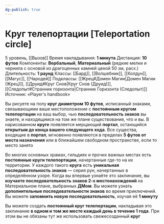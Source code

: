 ```yaml
---
dg-publish: true
---
```

# Круг телепортации [Teleportation circle]
5 уровень, [[Вызов]]
Время накладывания: **1 минута**
Дистанция: **10 футов**
Компоненты: **Вербальный**, **Материальный** (редкие мелки и чернила с основой из драгоценных камней ценой 50 зм, расх.)
Длительность: **1 раунд**
Классы: [[Бард]], [[Волшебник]], [[Колдун]], [[Магус]], [[Чародей]]
Подклассы: [[Жрец#Домен Магии|Домен Магии (Жрец)]], [[Друид#Круг Снов|Круг Снов (Друид)]], [[Следопыт#Странник горизонта|Странник Горизонта (Следопыт)]]
Источник: «Player's handbook»

Вы рисуете на полу **круг диаметром 10 футов**, исписанный знаками, связывающими ваше местоположение с **постоянным кругом телепортации** на ваш выбор, чью **последовательность знаков** вы знаете, и находящимся на том же плане существования, что и вы. В нарисованном **круге** появляется мерцающий **портал**, остающийся **открытым до конца вашего следующего хода**. Все существа, входящие в **портал**, мгновенно появляются в пределах **5 футов от места назначения** или в ближайшем свободном пространстве, если то место занято

Во многих основных храмах, гильдиях и прочих важных местах есть **постоянные круги телепортации**, начертанные где-то на их территории. У каждого такого **круга** есть **уникальная последовательность знаков** — серия рун, начертанных в определённом узоре. Когда вы впервые узнаёте это заклинание, вы **изучаете последовательность знаков 2-х местонахождений** на Материальном плане, выбранных **ДМом**. Вы можете узнать **дополнительные последовательности знаков** во время приключений. Вы можете **запомнить новую последовательность**, изучая её **1 минуту**

Вы можете создать **постоянный круг телепортации**, накладывая это заклинание **в одном и том же месте каждый день в течение 1 года**. При этом вы не обязаны тут же использовать свежесозданный **круг**
